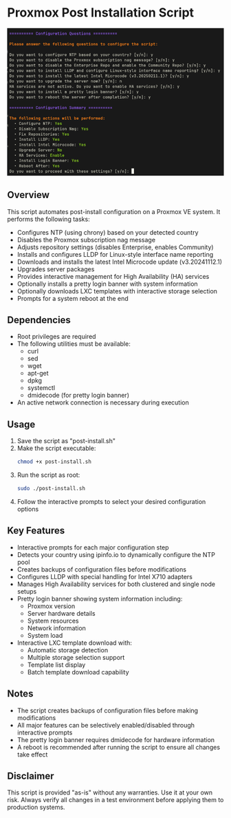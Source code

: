 # Proxmox Post Installation Script

![image](img/post-install.png)

## Overview

This script automates post-install configuration on a Proxmox VE system. It performs the following tasks:

- Configures NTP (using chrony) based on your detected country
- Disables the Proxmox subscription nag message
- Adjusts repository settings (disables Enterprise, enables Community)
- Installs and configures LLDP for Linux-style interface name reporting
- Downloads and installs the latest Intel Microcode update (v3.20241112.1)
- Upgrades server packages
- Provides interactive management for High Availability (HA) services
- Optionally installs a pretty login banner with system information
- Optionally downloads LXC templates with interactive storage selection
- Prompts for a system reboot at the end

## Dependencies

- Root privileges are required
- The following utilities must be available: 
  - curl
  - sed
  - wget
  - apt-get
  - dpkg
  - systemctl
  - dmidecode (for pretty login banner)
- An active network connection is necessary during execution

## Usage

1. Save the script as "post-install.sh"
2. Make the script executable:
   ```bash
   chmod +x post-install.sh
   ```
3. Run the script as root:
   ```bash
   sudo ./post-install.sh
   ```
4. Follow the interactive prompts to select your desired configuration options

## Key Features

- Interactive prompts for each major configuration step
- Detects your country using ipinfo.io to dynamically configure the NTP pool
- Creates backups of configuration files before modifications
- Configures LLDP with special handling for Intel X710 adapters
- Manages High Availability services for both clustered and single node setups
- Pretty login banner showing system information including:
  - Proxmox version
  - Server hardware details
  - System resources
  - Network information
  - System load
- Interactive LXC template download with:
  - Automatic storage detection
  - Multiple storage selection support
  - Template list display
  - Batch template download capability

## Notes

- The script creates backups of configuration files before making modifications
- All major features can be selectively enabled/disabled through interactive prompts
- The pretty login banner requires dmidecode for hardware information
- A reboot is recommended after running the script to ensure all changes take effect

## Disclaimer

This script is provided "as-is" without any warranties. Use it at your own risk. Always verify all changes in a test environment before applying them to production systems.